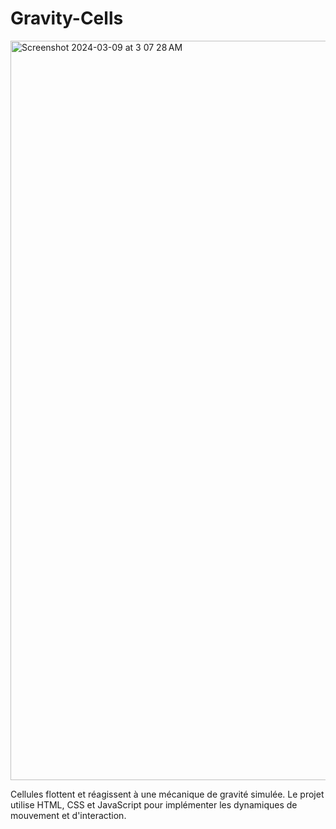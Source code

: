 # Gravity-Cells

<img width="1183" alt="Screenshot 2024-03-09 at 3 07 28 AM" src="https://github.com/hussein994/Gravity-Cells/assets/74749627/a1b32848-2733-4d85-a4b5-ac110c4f0fb3">

Cellules flottent et réagissent à une mécanique de gravité simulée. Le projet utilise HTML, CSS et JavaScript pour implémenter les dynamiques de mouvement et d'interaction.  
